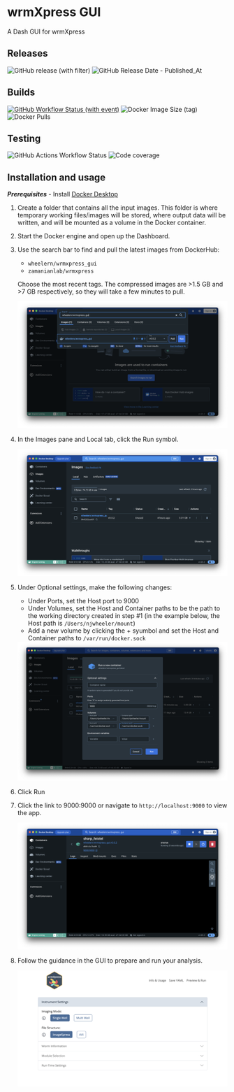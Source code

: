 # wrmXpress GUI

A Dash GUI for wrmXpress

## Releases

![GitHub release (with filter)](https://img.shields.io/github/v/release/wheelerlab-uwec/wrmXpress-gui)
![GitHub Release Date - Published_At](https://img.shields.io/github/release-date/wheelerlab-uwec/wrmxpress-gui)

## Builds

[![GitHub Workflow Status (with event)](https://img.shields.io/github/actions/workflow/status/wheelerlab-uwec/wrmxpress-gui/push-docker-image.yml?event=release)](https://hub.docker.com/r/wheelern/wrmxpress_gui/tags)
![Docker Image Size (tag)](https://img.shields.io/docker/image-size/wheelern/wrmxpress_gui/latest)
![Docker Pulls](https://img.shields.io/docker/pulls/wheelern/wrmxpress_gui)

## Testing

![GitHub Actions Workflow Status](https://img.shields.io/github/actions/workflow/status/wheelerlab-uwec/wrmxpress-gui/dash-test.yml)
![Code coverage](https://wheelerlab-uwec.github.io/wrmxpress-gui/badges/coverage.svg)

## Installation and usage

***Prerequisites*** - Install [Docker Desktop](https://www.docker.com/products/docker-desktop/)

1. Create a folder that contains all the input images. This folder is where temporary working files/images will be stored, where output data will be written, and will be mounted as a volume in the Docker container.
2. Start the Docker engine and open up the Dashboard.
3. Use the search bar to find and pull the latest images from DockerHub:
   + `wheelern/wrmxpress_gui`
   + `zamanianlab/wrmxpress`
  
   Choose the most recent tags. The compressed images are >1.5 GB and >7 GB respectively, so they will take a few minutes to pull.

    <img src="readme_img/dd1.png" alt="step 2" width="500" />

4. In the Images pane and Local tab, click the Run symbol.

    <img src="readme_img/dd2.png" alt="step 3" width="500" />

5. Under Optional settings, make the following changes:
   + Under Ports, set the Host port to 9000
   + Under Volumes, set the Host and Container paths to be the path to the working directory created in step #1 (in the example below, the Host path is `/Users/njwheeler/mount`)
   + Add a new volume by clicking the + syumbol and set the Host and Container paths to `/var/run/docker.sock`

    <img src="readme_img/dd3.png" alt="step 3" width="500" />

6. Click Run

7. Click the link to 9000:9000 or navigate to `http://localhost:9000` to view the app.

    <img src="readme_img/dd4.png" alt="step 4" width="500" />

8. Follow the guidance in the GUI to prepare and run your analysis.

    <img src="readme_img/dd5.png" alt="step 5" width="500" />
